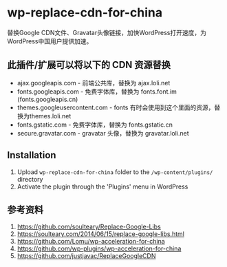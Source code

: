 # wp-replace-cdn-for-china

替换Google CDN文件、Gravatar头像链接，加快WordPress打开速度，为WordPress中国用户提供加速。

## 此插件/扩展可以将以下的 CDN 资源替换
- ajax.googleapis.com - 前端公共库，替换为 ajax.loli.net
- fonts.googleapis.com - 免费字体库，替换为 fonts.font.im (fonts.googleapis.cn)
- themes.googleusercontent.com - fonts 有时会使用到这个里面的资源，替换为themes.loli.net
- fonts.gstatic.com - 免费字体库，替换为 fonts.gstatic.cn
- secure.gravatar.com - gravatar 头像，替换为 gravatar.loli.net

## Installation
1. Upload `wp-replace-cdn-for-china` folder to the `/wp-content/plugins/` directory
2. Activate the plugin through the 'Plugins' menu in WordPress

## 参考资料
1. https://github.com/soulteary/Replace-Google-Libs
2. https://soulteary.com/2014/06/15/replace-google-libs.html
3. https://github.com/Lomu/wp-acceleration-for-china
4. https://github.com/wp-plugins/wp-acceleration-for-china
5. https://github.com/justjavac/ReplaceGoogleCDN
